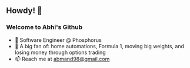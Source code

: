 ## Howdy! 🤠 

### Welcome to Abhi's Github ###
- 🌱 Software Engineer @ Phosphorus
- 💬 A big fan of: home automations, Formula 1, moving big weights, and losing money through options trading
- 📫 Reach me at abmand98@gmail.com

<!--
Well if you were gonna snoop around then you might as well enjoy this video: https://www.youtube.com/watch?v=dQw4w9WgXcQ
-->
